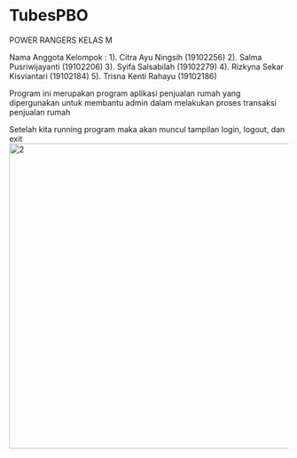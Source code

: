 # TubesPBO
POWER RANGERS KELAS M

Nama Anggota Kelompok :
1). Citra Ayu Ningsih (19102256)
2). Salma Pusriwijayanti (19102206)
3). Syifa Salsabilah (19102279)
4). Rizkyna Sekar Kisviantari (19102184)
5). Trisna Kenti Rahayu (19102186)

Program ini merupakan program aplikasi penjualan rumah yang dipergunakan untuk membantu admin dalam melakukan proses transaksi penjualan rumah

Setelah kita running program maka akan muncul tampilan login, logout, dan exit
<img width="550" alt="2" src="https://user-images.githubusercontent.com/87264670/128621496-b2bd97cd-f253-4690-8374-d1c1fed1e57a.png">


